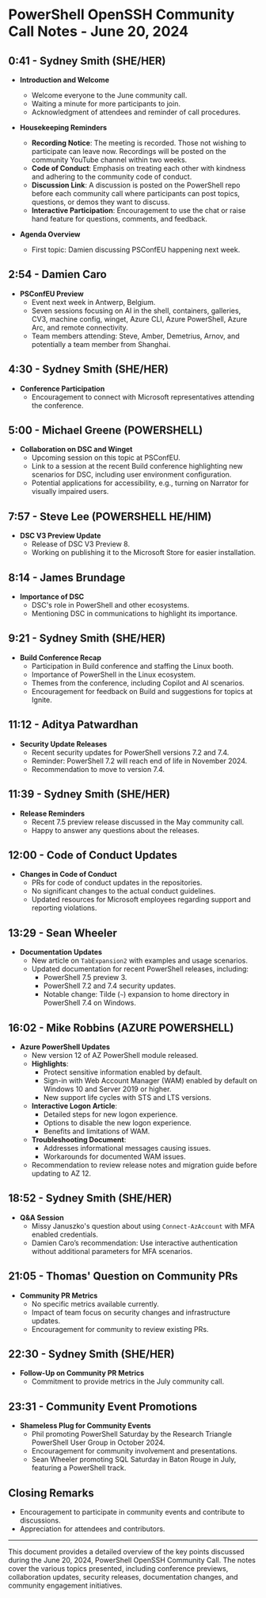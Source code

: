 # PowerShell OpenSSH Community Call Notes - June 20, 2024

## 0:41 - Sydney Smith (SHE/HER)

- **Introduction and Welcome**
  - Welcome everyone to the June community call.
  - Waiting a minute for more participants to join.
  - Acknowledgment of attendees and reminder of call procedures.

- **Housekeeping Reminders**
  - **Recording Notice**: The meeting is recorded. Those not wishing to participate can leave now. Recordings will be posted on the community YouTube channel within two weeks.
  - **Code of Conduct**: Emphasis on treating each other with kindness and adhering to the community code of conduct.
  - **Discussion Link**: A discussion is posted on the PowerShell repo before each community call where participants can post topics, questions, or demos they want to discuss.
  - **Interactive Participation**: Encouragement to use the chat or raise hand feature for questions, comments, and feedback.

- **Agenda Overview**
  - First topic: Damien discussing PSConfEU happening next week.

## 2:54 - Damien Caro

- **PSConfEU Preview**
  - Event next week in Antwerp, Belgium.
  - Seven sessions focusing on AI in the shell, containers, galleries, CV3, machine config, winget, Azure CLI, Azure PowerShell, Azure Arc, and remote connectivity.
  - Team members attending: Steve, Amber, Demetrius, Arnov, and potentially a team member from Shanghai.

## 4:30 - Sydney Smith (SHE/HER)

- **Conference Participation**
  - Encouragement to connect with Microsoft representatives attending the conference.

## 5:00 - Michael Greene (POWERSHELL)

- **Collaboration on DSC and Winget**
  - Upcoming session on this topic at PSConfEU.
  - Link to a session at the recent Build conference highlighting new scenarios for DSC, including user environment configuration.
  - Potential applications for accessibility, e.g., turning on Narrator for visually impaired users.

## 7:57 - Steve Lee (POWERSHELL HE/HIM)

- **DSC V3 Preview Update**
  - Release of DSC V3 Preview 8.
  - Working on publishing it to the Microsoft Store for easier installation.

## 8:14 - James Brundage

- **Importance of DSC**
  - DSC's role in PowerShell and other ecosystems.
  - Mentioning DSC in communications to highlight its importance.

## 9:21 - Sydney Smith (SHE/HER)

- **Build Conference Recap**
  - Participation in Build conference and staffing the Linux booth.
  - Importance of PowerShell in the Linux ecosystem.
  - Themes from the conference, including Copilot and AI scenarios.
  - Encouragement for feedback on Build and suggestions for topics at Ignite.

## 11:12 - Aditya Patwardhan

- **Security Update Releases**
  - Recent security updates for PowerShell versions 7.2 and 7.4.
  - Reminder: PowerShell 7.2 will reach end of life in November 2024.
  - Recommendation to move to version 7.4.

## 11:39 - Sydney Smith (SHE/HER)

- **Release Reminders**
  - Recent 7.5 preview release discussed in the May community call.
  - Happy to answer any questions about the releases.

## 12:00 - Code of Conduct Updates

- **Changes in Code of Conduct**
  - PRs for code of conduct updates in the repositories.
  - No significant changes to the actual conduct guidelines.
  - Updated resources for Microsoft employees regarding support and reporting violations.

## 13:29 - Sean Wheeler

- **Documentation Updates**
  - New article on `TabExpansion2` with examples and usage scenarios.
  - Updated documentation for recent PowerShell releases, including:
    - PowerShell 7.5 preview 3.
    - PowerShell 7.2 and 7.4 security updates.
    - Notable change: Tilde (`~`) expansion to home directory in PowerShell 7.4 on Windows.

## 16:02 - Mike Robbins (AZURE POWERSHELL)

- **Azure PowerShell Updates**
  - New version 12 of AZ PowerShell module released.
  - **Highlights**:
    - Protect sensitive information enabled by default.
    - Sign-in with Web Account Manager (WAM) enabled by default on Windows 10 and Server 2019 or higher.
    - New support life cycles with STS and LTS versions.
  - **Interactive Logon Article**:
    - Detailed steps for new logon experience.
    - Options to disable the new logon experience.
    - Benefits and limitations of WAM.
  - **Troubleshooting Document**:
    - Addresses informational messages causing issues.
    - Workarounds for documented WAM issues.
  - Recommendation to review release notes and migration guide before updating to AZ 12.

## 18:52 - Sydney Smith (SHE/HER)

- **Q&A Session**
  - Missy Januszko's question about using `Connect-AzAccount` with MFA enabled credentials.
  - Damien Caro’s recommendation: Use interactive authentication without additional parameters for MFA scenarios.

## 21:05 - Thomas' Question on Community PRs

- **Community PR Metrics**
  - No specific metrics available currently.
  - Impact of team focus on security changes and infrastructure updates.
  - Encouragement for community to review existing PRs.

## 22:30 - Sydney Smith (SHE/HER)

- **Follow-Up on Community PR Metrics**
  - Commitment to provide metrics in the July community call.

## 23:31 - Community Event Promotions

- **Shameless Plug for Community Events**
  - Phil promoting PowerShell Saturday by the Research Triangle PowerShell User Group in October 2024.
  - Encouragement for community involvement and presentations.
  - Sean Wheeler promoting SQL Saturday in Baton Rouge in July, featuring a PowerShell track.

## Closing Remarks

- Encouragement to participate in community events and contribute to discussions.
- Appreciation for attendees and contributors.

---

This document provides a detailed overview of the key points discussed during the June 20, 2024, PowerShell OpenSSH Community Call. The notes cover the various topics presented, including conference previews, collaboration updates, security releases, documentation changes, and community engagement initiatives.